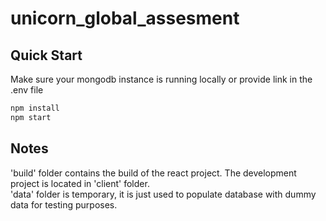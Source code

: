 # unicorn_global_assesment

## Quick Start

Make sure your mongodb instance is running locally or provide link in the .env file
```sh
npm install
npm start
```
## Notes
'build' folder contains the build of the react project. The development project is located in 'client' folder.<br/>
'data' folder is temporary, it is just used to populate database with dummy data for testing purposes.
